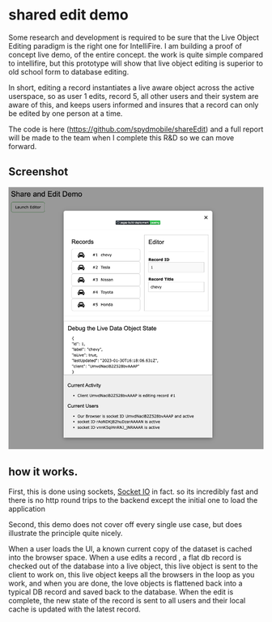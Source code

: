 # shared edit demo

Some research and development is required to be sure that the Live Object Editing paradigm is the right one for IntelliFire. I am building a proof of concept live demo, of the entire concept. the work is quite simple compared to intellifire, but this prototype will show that live object editing is superior to old school form to database editing.

In short, editing a record instantiates a live aware object across the active userspace, so as user 1 edits, record 5, all other users and their system are aware of this, and keeps users informed and insures that a record can only be edited by one person at a time.

The code is here (https://github.com/spydmobile/shareEdit) and a full report will be made to the team when I complete this R&D so we can move forward.

## Screenshot

![app screenshot](public/images/app_screenshot.png)

## how it works.

First, this is done using sockets, [Socket IO](https://socket.io/) in fact. so its incredibly fast and there is no http round trips to the backend except the initial one to load the application

Second, this demo does not cover off every single use case, but does illustrate the principle quite nicely.

When a user loads the UI, a known current copy of the dataset is cached into the browser space. When a use edits a record , a flat db record is  checked out of the database into a live object, this live object is sent to the client to work on, this live object keeps all the browsers in the loop as you work, and when you are done, the love objects is flattened back into a typical DB record and saved back to the database. When the edit is complete, the new state of the record is sent to all users and their local cache is updated with the latest record.
